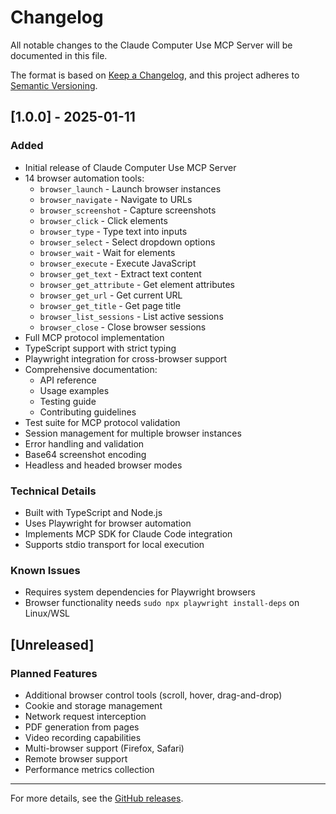 # Changelog

All notable changes to the Claude Computer Use MCP Server will be documented in this file.

The format is based on [Keep a Changelog](https://keepachangelog.com/en/1.0.0/),
and this project adheres to [Semantic Versioning](https://semver.org/spec/v2.0.0.html).

## [1.0.0] - 2025-01-11

### Added
- Initial release of Claude Computer Use MCP Server
- 14 browser automation tools:
  - `browser_launch` - Launch browser instances
  - `browser_navigate` - Navigate to URLs
  - `browser_screenshot` - Capture screenshots
  - `browser_click` - Click elements
  - `browser_type` - Type text into inputs
  - `browser_select` - Select dropdown options
  - `browser_wait` - Wait for elements
  - `browser_execute` - Execute JavaScript
  - `browser_get_text` - Extract text content
  - `browser_get_attribute` - Get element attributes
  - `browser_get_url` - Get current URL
  - `browser_get_title` - Get page title
  - `browser_list_sessions` - List active sessions
  - `browser_close` - Close browser sessions
- Full MCP protocol implementation
- TypeScript support with strict typing
- Playwright integration for cross-browser support
- Comprehensive documentation:
  - API reference
  - Usage examples
  - Testing guide
  - Contributing guidelines
- Test suite for MCP protocol validation
- Session management for multiple browser instances
- Error handling and validation
- Base64 screenshot encoding
- Headless and headed browser modes

### Technical Details
- Built with TypeScript and Node.js
- Uses Playwright for browser automation
- Implements MCP SDK for Claude Code integration
- Supports stdio transport for local execution

### Known Issues
- Requires system dependencies for Playwright browsers
- Browser functionality needs `sudo npx playwright install-deps` on Linux/WSL

## [Unreleased]

### Planned Features
- Additional browser control tools (scroll, hover, drag-and-drop)
- Cookie and storage management
- Network request interception
- PDF generation from pages
- Video recording capabilities
- Multi-browser support (Firefox, Safari)
- Remote browser support
- Performance metrics collection

---

For more details, see the [GitHub releases](https://github.com/lukethompson/claude-computer-use-mcp/releases).